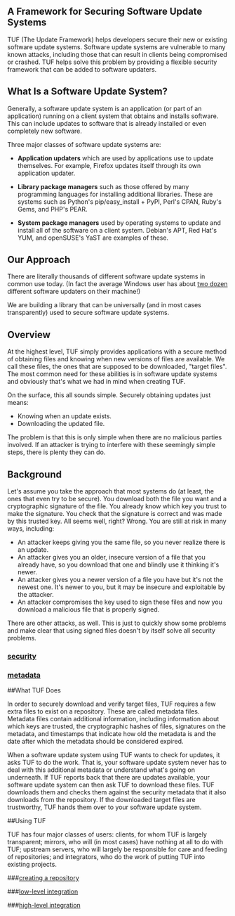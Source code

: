 ## A Framework for Securing Software Update Systems

TUF (The Update Framework) helps developers secure their new or existing
software update systems. Software update systems are vulnerable to many known
attacks, including those that can result in clients being compromised or
crashed.  TUF helps solve this problem by providing a flexible security
framework that can be added to software updaters.

## What Is a Software Update System?

Generally, a software update system is an application (or part of an
application) running on a client system that obtains and installs software.
This can include updates to software that is already installed or even
completely new software.

Three major classes of software update systems are:

* **Application updaters** which are used by applications use to update
themselves. For example, Firefox updates itself through its own application
updater.

* **Library package managers** such as those offered by many programming
languages for installing additional libraries. These are systems such as
Python's pip/easy_install + PyPI, Perl's CPAN, Ruby's Gems, and PHP's PEAR.

* **System package managers** used by operating systems to update and install all
of the software on a client system. Debian's APT, Red Hat's YUM, and openSUSE's
YaST are examples of these.

## Our Approach

There are literally thousands of different software update systems in common
use today. (In fact the average Windows user has about [two dozen](http://secunia.com/gfx/pdf/Secunia_RSA_Software_Portfolio_Security_Exposure.pdf) different
software updaters on their machine!)

We are building a library that can be universally (and in most cases
transparently) used to secure software update systems.

## Overview

At the highest level, TUF simply provides applications with a secure method of obtaining files and knowing when new versions of files are available. We call these files, the ones that are supposed to be downloaded, "target files". The most common need for these abilities is in software update systems and obviously that's what we had in mind when creating TUF.

On the surface, this all sounds simple. Securely obtaining updates just means:

* Knowing when an update exists.
* Downloading the updated file. 

The problem is that this is only simple when there are no malicious parties involved. If an attacker is trying to interfere with these seemingly simple steps, there is plenty they can do.

## Background

Let's assume you take the approach that most systems do (at least, the ones that even try to be secure). You download both the file you want and a cryptographic signature of the file. You already know which key you trust to make the signature. You check that the signature is correct and was made by this trusted key. All seems well, right? Wrong. You are still at risk in many ways, including:

* An attacker keeps giving you the same file, so you never realize there is an update.
* An attacker gives you an older, insecure version of a file that you already have, so you download that one and blindly use it thinking it's newer.
* An attacker gives you a newer version of a file you have but it's not the newest one. It's newer to you, but it may be insecure and exploitable by the attacker.
* An attacker compromises the key used to sign these files and now you download a malicious file that is properly signed. 

There are other attacks, as well. This is just to quickly show some problems and make clear that using signed files doesn't by itself solve all security problems.

### [security](SECURITY.md)

### [metadata](METADATA.md)

##What TUF Does

In order to securely download and verify target files, TUF requires a few extra files to exist on a repository. These are called metadata files. Metadata files contain additional information, including information about which keys are trusted, the cryptographic hashes of files, signatures on the metadata, and timestamps that indicate how old the metadata is and the date after which the metadata should be considered expired.

When a software update system using TUF wants to check for updates, it asks TUF to do the work. That is, your software update system never has to deal with this additional metadata or understand what's going on underneath. If TUF reports back that there are updates available, your software update system can then ask TUF to download these files. TUF downloads them and checks them against the security metadata that it also downloads from the repository. If the downloaded target files are trustworthy, TUF hands them over to your software update system.

##Using TUF

TUF has four major classes of users: clients, for whom TUF is largely transparent; mirrors, who will (in most cases) have nothing at all to do with TUF; upstream servers, who will largely be responsible for care and feeding of repositories; and integrators, who do the work of putting TUF into existing projects.

###[creating a repository](tuf/README.md)

###[low-level integration](tuf/client/README.md)

###[high-level integration](tuf/interposition/README.md)
